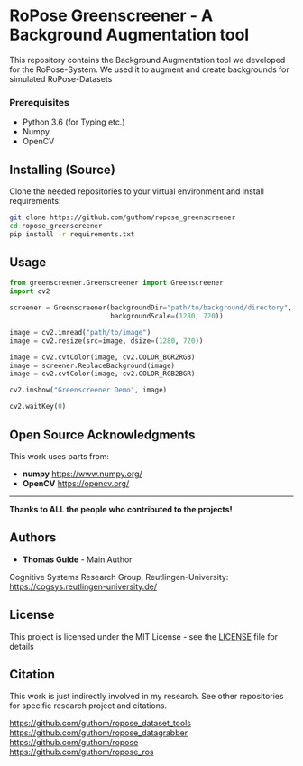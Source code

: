 # RoPose Greenscreener - A Background Augmentation tool
This repository contains the Background Augmentation tool we developed for the RoPose-System. We used it to augment and create backgrounds for simulated RoPose-Datasets

### Prerequisites 

* Python 3.6 (for Typing etc.)
* Numpy
* OpenCV

## Installing (Source)
Clone the needed repositories to your virtual environment and install requirements:

```bash
git clone https://github.com/guthom/ropose_greenscreener
cd ropose_greenscreener
pip install -r requirements.txt
```

## Usage
```python
from greenscreener.Greenscreener import Greenscreener
import cv2

screener = Greenscreener(backgroundDir="path/to/background/directory",
                         backgroundScale=(1280, 720))

image = cv2.imread("path/to/image")
image = cv2.resize(src=image, dsize=(1280, 720))

image = cv2.cvtColor(image, cv2.COLOR_BGR2RGB)
image = screener.ReplaceBackground(image)
image = cv2.cvtColor(image, cv2.COLOR_RGB2BGR)

cv2.imshow("Greenscreener Demo", image)

cv2.waitKey(0)
```

## Open Source Acknowledgments
This work uses parts from:
* **numpy** https://www.numpy.org/
* **OpenCV** https://opencv.org/
* **

**Thanks to ALL the people who contributed to the projects!**

## Authors

* **Thomas Gulde** - Main Author

Cognitive Systems Research Group, Reutlingen-University:
https://cogsys.reutlingen-university.de/

## License

This project is licensed under the MIT License - see the [LICENSE](LICENSE) file for details

## Citation
This work is just indirectly involved in my research.
See other repositories for specific research project and citations.

https://github.com/guthom/ropose_dataset_tools  
https://github.com/guthom/ropose_datagrabber  
https://github.com/guthom/ropose  
https://github.com/guthom/ropose_ros
